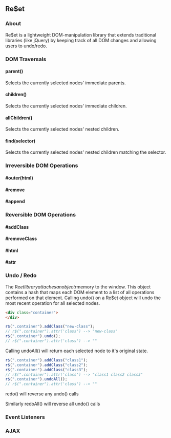 ## Re$et

### About

Re$et is a lightweight DOM-manipulation library that extends traditional
libraries (like jQuery) by keeping track of all DOM changes and allowing
users to undo/redo.

### DOM Traversals

#### parent()
Selects the currently selected nodes' immediate parents.

#### children()
Selects the currently selected nodes' immediate children.

#### allChildren()
Selects the currently selected nodes' nested children.

#### find(selector)
Selects the currently selected nodes' nested children matching the selector.

### Irreversible DOM Operations

#### #outer(html)

#### #remove

#### #append

### Reversible DOM Operations

#### #addClass

#### #removeClass

#### #html

#### #attr

### Undo / Redo
The Re$et library attaches an object r$memory to the window. This object contains
a hash that maps each DOM element to a list of all operations performed on
that element. Calling undo() on a Re$et object will undo the most recent
operation for all selected nodes.

```html
<div class="container">
</div>
```

```javascript
r$(".container").addClass("new-class");
// r$(".container").attr('class') --> "new-class"
r$(".container").undo();
// r$(".container").attr('class') --> ""
```

Calling undoAll() will return each selected node to it's original state.

```javascript
r$(".container").addClass("class1");
r$(".container").addClass("class2");
r$(".container").addClass("class3");
// r$(".container").attr('class') --> "class1 class2 class3"
r$(".container").undoAll();
// r$(".container").attr('class') --> ""
```

redo() will reverse any undo() calls

Similarly redoAll() will reverse all undo() calls



### Event Listeners

### AJAX
